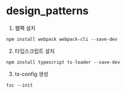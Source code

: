 # design_patterns

1. 웹팩 설치

```
npm install webpack webpack-cli --save-dev
```

2. 타입스크립트 설치

```
npm install typescript ts-loader --save-dev
```

3. ts-config 생성

```
tsc --init
```

